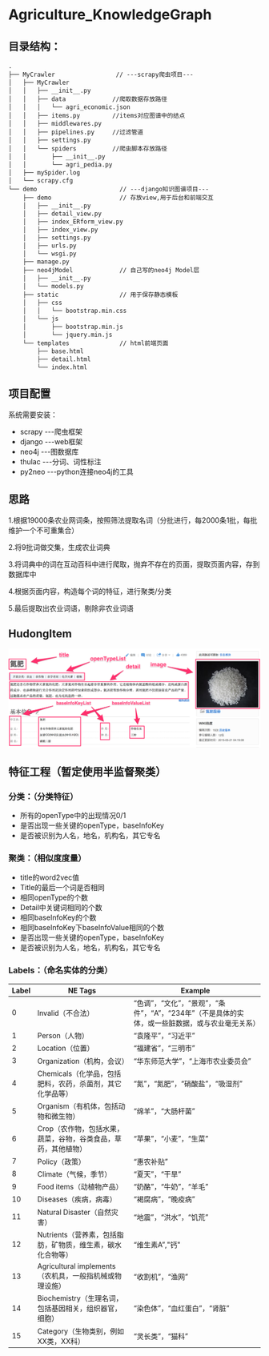 # Agriculture_KnowledgeGraph


## 目录结构：

```
.
├── MyCrawler                 // ---scrapy爬虫项目---
│   ├── MyCrawler
│   │   ├── __init__.py
│   │   ├── data             //爬取数据存放路径
│   │   │   └── agri_economic.json
│   │   ├── items.py         //items对应图谱中的结点
│   │   ├── middlewares.py
│   │   ├── pipelines.py     //过滤管道
│   │   ├── settings.py
│   │   └── spiders          //爬虫脚本存放路径
│   │       ├── __init__.py
│   │       └── agri_pedia.py
│   ├── mySpider.log
│   └── scrapy.cfg
└── demo                       // ---django知识图谱项目---
	├── demo				   // 存放view,用于后台和前端交互
	│   ├── __init__.py
	│   ├── detail_view.py
	│   ├── index_ERform_view.py
	│   ├── index_view.py
	│   ├── settings.py
	│   ├── urls.py
	│   └── wsgi.py
	├── manage.py
	├── neo4jModel             // 自己写的neo4j Model层
	│   ├── __init__.py
	│   └── models.py
	├── static                 // 用于保存静态模板
	│   ├── css
	│   │   └── bootstrap.min.css
	│   └── js
	│       ├── bootstrap.min.js
	│       └── jquery.min.js
	└── templates              // html前端页面
		├── base.html
		├── detail.html
		└── index.html
```

## 项目配置

系统需要安装：

- scrapy     ---爬虫框架
- django     ---web框架
- neo4j       ---图数据库
- thulac      ---分词、词性标注
- py2neo    ---python连接neo4j的工具



## 思路

1.根据19000条农业网词条，按照筛法提取名词（分批进行，每2000条1批，每批维护一个不可重集合）

2.将9批词做交集，生成农业词典

3.将词典中的词在互动百科中进行爬取，抛弃不存在的页面，提取页面内容，存到数据库中

4.根据页面内容，构造每个词的特征，进行聚类/分类

5.最后提取出农业词语，剔除非农业词语

##  HudongItem

![image](https://raw.githubusercontent.com/qq547276542/blog_image/master/agri/1.png)



## 特征工程（暂定使用半监督聚类）

### 分类：（分类特征）

- 所有的openType中的出现情况0/1
- 是否出现一些关键的openType，baseInfoKey
- 是否被识别为人名，地名，机构名，其它专名

### 聚类：（相似度度量）

- 
  title的word2vec值
- Title的最后一个词是否相同
- 相同openType的个数
- Detail中关键词相同的个数
- 相同baseInfoKey的个数
- 相同baseInfoKey下baseInfoValue相同的个数
- 是否出现一些关键的openType，baseInfoKey
- 是否被识别为人名，地名，机构名，其它专名



### Labels：（命名实体的分类）

| Label | NE Tags                                 | Example                                  |
| ----- | --------------------------------------- | ---------------------------------------- |
| 0     | Invalid（不合法）                            | “色调”，“文化”，“景观”，“条件”，“A”，“234年”（不是具体的实体，或一些脏数据，或与农业毫无关系） |
| 1     | Person（人物）                              | “袁隆平”，“习近平”                              |
| 2     | Location（位置）                            | “福建省”，“三明市”                              |
| 3     | Organization（机构，会议）                     | “华东师范大学”，“上海市农业委员会”                      |
| 4     | Chemicals（化学品，包括肥料，农药，杀菌剂，其它化学品等）       | “氮”，“氮肥”，“硝酸盐”，“吸湿剂”                     |
| 5     | Organism（有机体，包括动物和微生物）                  | “绵羊”，“大肠杆菌”                              |
| 6     | Crop（农作物，包括水果，蔬菜，谷物，谷类食品，草药，其他植物）       | “苹果”，“小麦”，“生菜”                           |
| 7     | Policy（政策）                              | “惠农补贴”                                   |
| 8     | Climate（气候，季节）                          | “夏天”，“干旱”                                |
| 9     | Food items（动植物产品）                       | “奶酪”，“牛奶”，“羊毛”                           |
| 10    | Diseases（疾病，病毒）                         | “褐腐病”，“晚疫病”                              |
| 11    | Natural Disaster（自然灾害）                  | “地震”，“洪水”，“饥荒”                           |
| 12    | Nutrients（营养素，包括脂肪，矿物质，维生素，碳水化合物等）      | “维生素A”,"钙"                               |
| 13    | Agricultural implements（农机具，一般指机械或物理设施） | “收割机”，“渔网”                               |
| 14    | Biochemistry（生理名词，包括基因相关，组织器官，细胞）       | “染色体”，“血红蛋白”，“肾脏”                        |
| 15    | Category（生物类别，例如XX类，XX科）                | “灵长类”，“猫科”                               |


